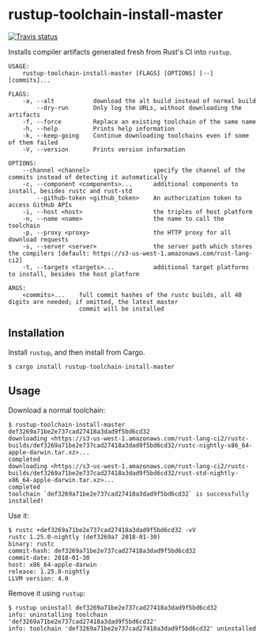 rustup-toolchain-install-master
===============================

[![Travis status](https://travis-ci.com/kennytm/rustup-toolchain-install-master.svg?branch=master)](https://travis-ci.com/kennytm/rustup-toolchain-install-master)

Installs compiler artifacts generated fresh from Rust's CI into `rustup`.

```
USAGE:
    rustup-toolchain-install-master [FLAGS] [OPTIONS] [--] [commits]...

FLAGS:
    -a, --alt           download the alt build instead of normal build
        --dry-run       Only log the URLs, without downloading the artifacts
    -f, --force         Replace an existing toolchain of the same name
    -h, --help          Prints help information
    -k, --keep-going    Continue downloading toolchains even if some of them failed
    -V, --version       Prints version information

OPTIONS:
    --channel <channel>                  specify the channel of the commits instead of detecting it automatically
    -c, --component <components>...      additional components to install, besides rustc and rust-std
        --github-token <github_token>    An authorization token to access GitHub APIs
    -i, --host <host>                    the triples of host platform
    -n, --name <name>                    the name to call the toolchain
    -p, --proxy <proxy>                  the HTTP proxy for all download requests
    -s, --server <server>                the server path which stores the compilers [default: https://s3-us-west-1.amazonaws.com/rust-lang-ci2]
    -t, --targets <targets>...           additional target platforms to install, besides the host platform

ARGS:
    <commits>...    full commit hashes of the rustc builds, all 40 digits are needed; if omitted, the latest master
                    commit will be installed
```

Installation
------------

Install `rustup`, and then install from Cargo.

```console
$ cargo install rustup-toolchain-install-master
```

Usage
-----

Download a normal toolchain:

```console
$ rustup-toolchain-install-master def3269a71be2e737cad27418a3dad9f5bd6cd32
downloading <https://s3-us-west-1.amazonaws.com/rust-lang-ci2/rustc-builds/def3269a71be2e737cad27418a3dad9f5bd6cd32/rustc-nightly-x86_64-apple-darwin.tar.xz>...
completed
downloading <https://s3-us-west-1.amazonaws.com/rust-lang-ci2/rustc-builds/def3269a71be2e737cad27418a3dad9f5bd6cd32/rust-std-nightly-x86_64-apple-darwin.tar.xz>...
completed
toolchain `def3269a71be2e737cad27418a3dad9f5bd6cd32` is successfully installed!
```

Use it:

```console
$ rustc +def3269a71be2e737cad27418a3dad9f5bd6cd32 -vV
rustc 1.25.0-nightly (def3269a7 2018-01-30)
binary: rustc
commit-hash: def3269a71be2e737cad27418a3dad9f5bd6cd32
commit-date: 2018-01-30
host: x86_64-apple-darwin
release: 1.25.0-nightly
LLVM version: 4.0
```

Remove it using `rustup`:

```console
$ rustup uninstall def3269a71be2e737cad27418a3dad9f5bd6cd32
info: uninstalling toolchain 'def3269a71be2e737cad27418a3dad9f5bd6cd32'
info: toolchain 'def3269a71be2e737cad27418a3dad9f5bd6cd32' uninstalled
```
